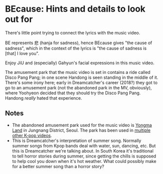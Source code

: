 # BEcause: Hints and details to look out for

There's little point trying to connect the lyrics with the music video.

BE represents 悲 (hanja for sadness), hence BEcause gives "the cause of sadness",
which in the context of the lyrics is "the cause of sadness is [that] I love you".

Enjoy JiU and (especially) Gahyun's facial expressions in this music video.

The amusement park that the music video is set in contains a ride called Disco Pang Pang;
in one scene Handong is seen standing in the middle of it.
There's some irony here; early in Dreamcatcher's career (2018?) they got to
go to an amusement park (not the abandoned park in the MV, obviously),
where Yoohyeon decided that they should try the Disco Pang Pang.
Handong *really* hated that experience.

## Notes

* The abandoned amusement park used for the music video is [Yongma Land](https://en.wikipedia.org/wiki/Yongma_Land) in Jungnang District, Seoul.
  The park has been used in [multiple other K-pop videos](https://www.reddit.com/r/dreamcatcher/comments/p0t5dt/yongma_land_kpop_idols/).
* This is Dreamcatcher's interpretation of summer song. Normally summer songs from Kpop bands
  deal with water, sun, dancing, etc. But this is Dreamcatcher we're talking about.
  In South Korea it's traditional to tell horror stories during summer, since getting the chills
  is supposed to help cool you down when it's hot weather.
  What could possibly make for a better summer song than a horror story?

